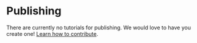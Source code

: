 # Publishing

There are currently no tutorials for publishing. We would love to have you create one! [Learn how to contribute](/contributing.md).

